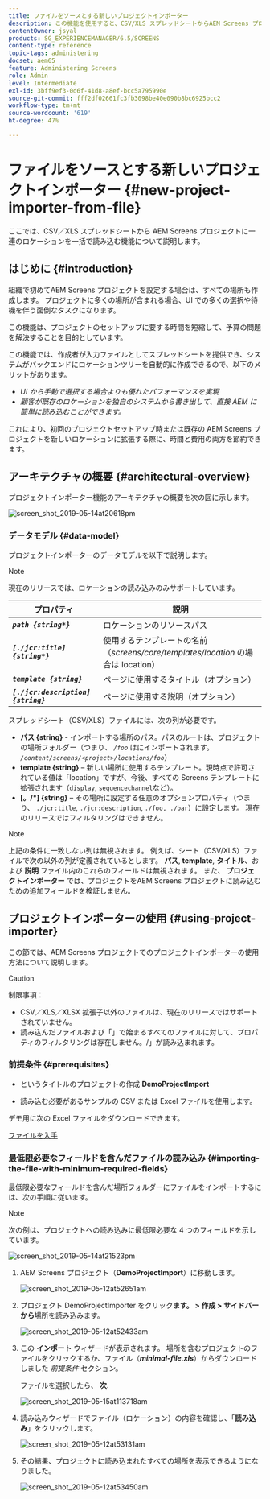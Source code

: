```yaml
---
title: ファイルをソースとする新しいプロジェクトインポーター
description: この機能を使用すると、CSV/XLS スプレッドシートからAEM Screens プロジェクトに一連の場所を一括読み込みできます。
contentOwner: jsyal
products: SG_EXPERIENCEMANAGER/6.5/SCREENS
content-type: reference
topic-tags: administering
docset: aem65
feature: Administering Screens
role: Admin
level: Intermediate
exl-id: 3bff9ef3-0d6f-41d8-a8ef-bcc5a795990e
source-git-commit: fff2df02661fc3fb3098be40e090b8bc6925bcc2
workflow-type: tm+mt
source-wordcount: '619'
ht-degree: 47%

---
```


# ファイルをソースとする新しいプロジェクトインポーター {#new-project-importer-from-file}

ここでは、CSV／XLS スプレッドシートから AEM Screens プロジェクトに一連のロケーションを一括で読み込む機能について説明します。

## はじめに {#introduction}

組織で初めてAEM Screens プロジェクトを設定する場合は、すべての場所も作成します。 プロジェクトに多くの場所が含まれる場合、UI での多くの選択や待機を伴う面倒なタスクになります。

この機能は、プロジェクトのセットアップに要する時間を短縮して、予算の問題を解決することを目的としています。

この機能では、作成者が入力ファイルとしてスプレッドシートを提供でき、システムがバックエンドにロケーションツリーを自動的に作成できるので、以下のメリットがあります。

* *UI から手動で選択する場合よりも優れたパフォーマンスを実現*
* *顧客が既存のロケーションを独自のシステムから書き出して、直接 AEM に簡単に読み込むことができます。*

これにより、初回のプロジェクトセットアップ時または既存の AEM Screens プロジェクトを新しいロケーションに拡張する際に、時間と費用の両方を節約できます。

## アーキテクチャの概要 {#architectural-overview}

プロジェクトインポーター機能のアーキテクチャの概要を次の図に示します。

![screen_shot_2019-05-14at20618pm](assets/screen_shot_2019-05-14at20618pm.png)

### データモデル {#data-model}

プロジェクトインポーターのデータモデルを以下で説明します。

>[!NOTE]
>
>現在のリリースでは、ロケーションの読み込みのみサポートしています。

| **プロパティ** | **説明** |
|---|---|
| ***`path {string*}`*** | ロケーションのリソースパス |
| ***`[./jcr:title] {string*}`*** | 使用するテンプレートの名前（*screens/core/templates/location* の場合は location） |
| ***`template {string}`*** | ページに使用するタイトル（オプション） |
| ***`[./jcr:description] {string}`*** | ページに使用する説明（オプション） |

スプレッドシート（CSV/XLS）ファイルには、次の列が必要です。

* **パス {string}** - インポートする場所のパス。パスのルートは、プロジェクトの場所フォルダー（つまり、 *`/foo`* はにインポートされます。 *`/content/screens/<project>/locations/foo`*）
* **template {string}**  – 新しい場所に使用するテンプレート。現時点で許可されている値は「location」ですが、今後、すべての Screens テンプレートに拡張されます（`display`, `sequencechannel`など）。
* **[。/*] {string}**  – その場所に設定する任意のオプションプロパティ（つまり、 `./jcr:title`, `./jcr:description`, `./foo, ./bar`）に設定します。 現在のリリースではフィルタリングはできません。

>[!NOTE]
>
>上記の条件に一致しない列は無視されます。 例えば、シート（CSV/XLS）ファイルで次の以外の列が定義されているとします。 **パス**, **template**, **タイトル**、および **説明** ファイル内のこれらのフィールドは無視されます。 また、 **プロジェクトインポーター** では、プロジェクトをAEM Screens プロジェクトに読み込むための追加フィールドを検証しません。

## プロジェクトインポーターの使用 {#using-project-importer}

この節では、AEM Screens プロジェクトでのプロジェクトインポーターの使用方法について説明します。

>[!CAUTION]
>
>制限事項：
>
>* CSV／XLS／XLSX 拡張子以外のファイルは、現在のリリースではサポートされていません。
>* 読み込んだファイルおよび「」で始まるすべてのファイルに対して、プロパティのフィルタリングは存在しません。/」が読み込まれます。
>

### 前提条件 {#prerequisites}

* というタイトルのプロジェクトの作成 **DemoProjectImport**

* 読み込む必要があるサンプルの CSV または Excel ファイルを使用します。

デモ用に次の Excel ファイルをダウンロードできます。

[ファイルを入手](assets/minimal-file.xls)

### 最低限必要なフィールドを含んだファイルの読み込み {#importing-the-file-with-minimum-required-fields}

最低限必要なフィールドを含んだ場所フォルダーにファイルをインポートするには、次の手順に従います。

>[!NOTE]
>
>次の例は、プロジェクトへの読み込みに最低限必要な 4 つのフィールドを示しています。

![screen_shot_2019-05-14at21523pm](assets/screen_shot_2019-05-14at21523pm.png)

1. AEM Screens プロジェクト（**DemoProjectImport**）に移動します。

   ![screen_shot_2019-05-12at52651am](assets/screen_shot_2019-05-12at52651am.png)

1. プロジェクト DemoProjectImporter をクリック**ます。 **>** 作成 **>** サイドバーから**場所を読み込みます。

   ![screen_shot_2019-05-12at52433am](assets/screen_shot_2019-05-12at52433am.png)

1. この **インポート** ウィザードが表示されます。 場所を含むプロジェクトのファイルをクリックするか、ファイル（***minimal-file.xls***）からダウンロードしました *前提条件* セクション。

   ファイルを選択したら、 **次**.

   ![screen_shot_2019-05-15at113718am](assets/screen_shot_2019-05-15at113718am.png)

1. 読み込みウィザードでファイル（ロケーション）の内容を確認し、「**読み込み**」をクリックします。

   ![screen_shot_2019-05-12at53131am](assets/screen_shot_2019-05-12at53131am.png)

1. その結果、プロジェクトに読み込まれたすべての場所を表示できるようになりました。

   ![screen_shot_2019-05-12at53450am](assets/screen_shot_2019-05-12at53450am.png)
